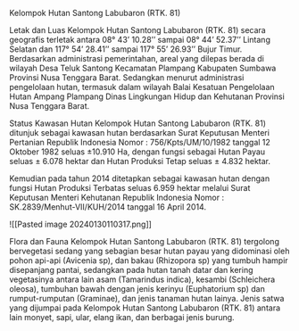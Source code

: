 Kelompok Hutan Santong Labubaron (RTK. 81)

Letak dan Luas
Kelompok Hutan Santong Labubaron (RTK. 81) secara geografis terletak antara 08° 43’ 10.28’’ sampai 08° 44’ 52.37’’ Lintang Selatan dan 117° 54’ 28.41’’ sampai 117° 55’ 26.93’’ Bujur Timur.    
Berdasarkan administrasi pemerintahan, areal yang dilepas berada di wilayah Desa Teluk Santong Kecamatan Plampang Kabupaten Sumbawa Provinsi Nusa Tenggara Barat. Sedangkan menurut administrasi pengelolaan hutan, termasuk dalam wilayah Balai Kesatuan Pengelolaan Hutan Ampang Plampang Dinas Lingkungan Hidup dan Kehutanan Provinsi Nusa Tenggara Barat.

Status Kawasan Hutan
Kelompok Hutan Santong Labubaron (RTK. 81) ditunjuk sebagai kawasan hutan berdasarkan Surat Keputusan Menteri Pertanian Republik Indonesia Nomor : 756/Kpts/UM/10/1982 tanggal 12 Oktober 1982 seluas ±10.910 Ha, dengan fungsi sebagai Hutan Payau seluas ± 6.078 hektar dan Hutan Produksi Tetap seluas ± 4.832 hektar. 

Kemudian pada tahun 2014 ditetapkan sebagai kawasan hutan dengan fungsi Hutan Produksi Terbatas seluas 6.959 hektar melalui Surat Keputusan Menteri Kehutanan Republik Indonesia Nomor : SK.2839/Menhut-VII/KUH/2014 tanggal  16 April 2014.

![[Pasted image 20240130110317.png]]

Flora dan Fauna
Kelompok Hutan Santong Labubaron (RTK. 81) tergolong bervegetasi sedang yang sebagian besar hutan payau yang didominasi oleh pohon api-api (Avicenia sp), dan bakau (Rhizopora sp) yang tumbuh hampir disepanjang pantai, sedangkan pada hutan tanah datar dan kering vegetasinya antara lain asam (Tamarindus indica), kesambi (Schleichera oleosa), tumbuhan bawah dengan jenis kerinyu (Euphatorium sp) dan rumput-rumputan (Graminae), dan jenis tanaman hutan lainya. Jenis satwa yang dijumpai pada Kelompok Hutan Santong Labubaron (RTK. 81) antara lain monyet, sapi, ular, elang ikan, dan berbagai jenis burung.